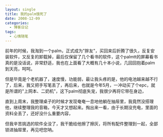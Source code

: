 ```yaml
---
layout: single
title: 我的palm饿死了
date: 2008-12-09
categories:
  - 博客日记
tags:
  - 心情随笔
---
```


前年的时候，我淘到一个palm，正式成为\"胖友\"，买回来后折腾了很久，反复安装软件，又反复的卸载掉，最后仅保留了几个看书的软件，这个palmtt的屏幕看书真的是没话说，非常舒适，我也在上面看了大概有几十本小说，几回回抱着palm到天亮，呵呵。

但是毕竟是个老机器了，速度慢，功能弱，最让我头疼的是，他的电池越来越不行了，后来，我又把手写笔丢了，再后来，也就是今年5月，一冲动买了个epc，就是所谓的\"上网本、二奶机\"，这下palm彻底失宠，我很少再将它带在身边，

直到上周末，我整理桌子的时候才发现奄奄一息地他躺在抽屉里，我竟然没搭理他，继续整理我的音箱，今天才又想起来。掏出来一看，由于长期没充电，里面的资料全丢了，还好没什么重要内容，

但我辛苦挑选的软件全没了，我干脆给他擦了擦灰，将所有配件整理到一起，全部锁进抽屉里，再见吧您呐。
